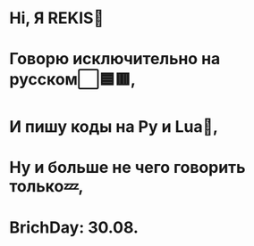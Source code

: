 # Hi, Я REKIS🎃
# Говорю исключительно на русском⬜🟦🟥,
# И пишу коды на Py и Lua💨,
# Ну и больше не чего говорить только💤,
# BrichDay: 30.08.
